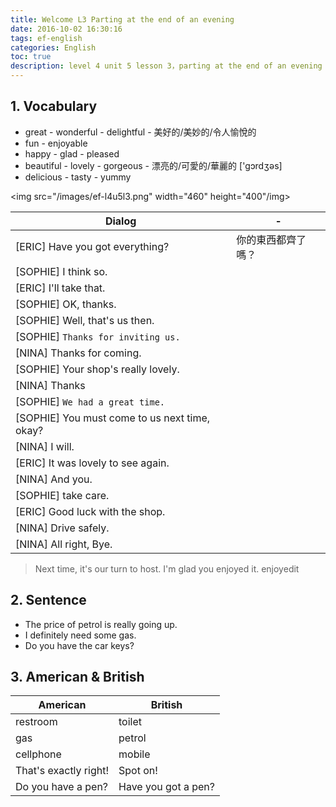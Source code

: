 ```yaml
---
title: Welcome L3 Parting at the end of an evening
date: 2016-10-02 16:30:16
tags: ef-english
categories: English
toc: true
description: level 4 unit 5 lesson 3，parting at the end of an evening
---
```


## 1. Vocabulary

- great - wonderful - delightful - 美好的/美妙的/令人愉悅的                          
- fun - enjoyable
- happy - glad - pleased 
- beautiful - lovely - gorgeous - 漂亮的/可愛的/華麗的 ['ɡɔrdʒəs]
- delicious - tasty - yummy

<img src="/images/ef-l4u5l3.png" width="460" height="400"/img>

Dialog | -
------- | -------
[ERIC] Have you got everything? | 你的東西都齊了嗎？
[SOPHIE] I think so. |
[ERIC] I'll take that. |
[SOPHIE] OK, thanks. |
[SOPHIE] Well, that's us then. |
[SOPHIE] `Thanks for inviting us.` |
[NINA] Thanks for coming. |
[SOPHIE] Your shop's really lovely. |
[NINA] Thanks |
[SOPHIE] `We had a great time.` |
[SOPHIE] You must come to us next time, okay? |
[NINA] I will. |
[ERIC] It was lovely to see again. |
[NINA] And you. |
[SOPHIE] take care. |
[ERIC] Good luck with the shop. |
[NINA] Drive safely. |
[NINA] All right, Bye. |

> Next time, it's our turn to host. 
> I'm glad you enjoyed it.   enjoyedit

## 2. Sentence
 
- The price of petrol is really going up.
- I definitely need some gas.
- Do you have the car keys?

## 3. American & British

American | British
------- | -------
restroom | toilet
gas | petrol
cellphone | mobile
That's exactly right! | Spot on!
Do you have a pen? | Have you got a pen?